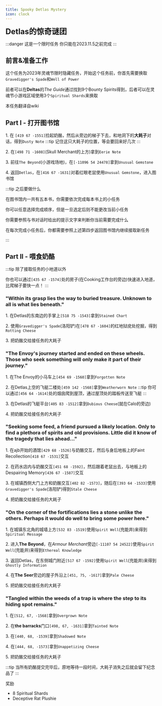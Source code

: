 ```yaml
---
title: Spooky Detlas Mystery
icon: clock
---
```


<span style="font-size: 25px;">**Detlas的惊奇谜团**</span>

:::danger 这是一个限时任务
你只能在2023.11.5之前完成
:::

## 前言&准备工作

这个任务为2023年灵魂节限时隐藏任务，开始这个任务前，你首先需要换取`Gravedigger's Spade`和`Well of Power`

前者可以在**Deltas**的*The Guide*通过找到9个Bounty Spirits得到，后者可以在灵魂节小游戏区域使用3个`Spiritual Shards`来换取

本任务翻译自wiki

## Part I - 打开图书馆

<span class="stage-index">1.</span> 在 `[419 67 -1551]`捡起奶酪，然后从旁边的梯子下去，和地洞下的**大耗子**对话，得到`Dusty Note`
:::tip
记住这只大耗子的位置，等会要回来好几次
:::


<span class="stage-index">2.</span> 在`[498 71 -1608]`(Skull Merchant的上方)拿到`Eerie Note`

<span class="stage-index">3.</span> 前往`The Beyond`(小游戏场地)，在`[-11096 54 24478]`拿到`Unusual Gemstone`

<span class="stage-index">4.</span> 返回`Detlas`，在`[416 67 -1631]`对着红眼老鼠使用`Unusual Gemstone`，进入图书馆

:::tip 之后要做什么

在图书馆内一共有五本书，你需要依次完成每本书上的小任务

你可以任意选择完成顺序，但是一旦选定后则不能更改当前小任务

你需要参照与书对话时给出的提示文字来判断你当前需要完成什么

在每次完成小任务后，你都需要参照上述第四步返回图书馆内继续接取新任务

:::

## Part II - 喂食奶酪
:::tip
除了接取任务的小地道以外

你也可以通过`[435 67 -1574]`处的房子(在Cooking工作台的旁边)快速进入地道，比爬梯子要快一点！
:::
### "Within its grasp lies the way to buried treasure. Unknown to all is what lies beneath."

<span class="stage-index">1.</span> 在Detlas的东南边的手掌上`[518 75 -1543]`拿到`Stained Chart` 

<span class="stage-index">2.</span> 使用`Gravedigger's Spade`(洛阳铲)在`[478 67 -1604]`的红地狱疣处挖掘，得到`Rotting Cheese`

<span class="stage-index">3.</span> 把奶酪交给接任务的大耗子

### "The Envoy's journey started and ended on these wheels. Those who seek something will only make it part of their journey."

<span class="stage-index">1.</span> 在The Envoy的小马车上`[454 69 -1560]`拿到`Forgotten Note`

<span class="stage-index">2.</span> 在Detlas上空的飞艇二楼处`[459 142 -1568]`拿到`Weatherworn Note`
:::tip
你可以通过`[456 64 -1614]`处的烟囱爬到屋顶，通过屋顶处的踏板传送至飞艇
:::

<span class="stage-index">3.</span> 在Detlas的飞艇平台`[405 83 -1512]`拿到`Dubious Cheese`(就在Calo的旁边)

<span class="stage-index">4.</span> 把奶酪交给接任务的大耗子

### "Seeking some feed, a friend pursued a likely location. Only to find a plethora of spirits and old provisions. Little did it know of the tragedy that lies ahead..."

<span class="stage-index">1.</span> 在ajb开始的酒馆`[429 68 -1526]`与奶酪交互，然后与身后地板上的Faint Recollection`[418 67 -1531]`交互

<span class="stage-index">2.</span> 在药水店内与奶酪交互`[451 68 -1592]`，然后跟着老鼠出去，与地板上的Despairing Memory`[436 67 -1587]`交互

<span class="stage-index">3.</span> 在城镇西侧大门上方和奶酪交互`[402 82 -1573]`，随后在`[393 64 -1533]`使用`Gravedigger's Spade`(洛阳铲)得到`Stale Cheese`

<span class="stage-index">4.</span> 把奶酪交给接任务的大耗子

### "On the corner of the fortifications lies a stone unlike the others. Perhaps it would do well to bring some power here."

<span class="stage-index">1.</span> 在城镇东北角的城墙上方`[532 83 -1519]`使用`Spirit Well`(充能井)来得到`Spiritual Message`

<span class="stage-index">2.</span> 进入**The Beyond**，在*Armour Merchant*旁边`[-11107 54 24522]`使用`Spirit Well`(充能井)来得到`Ethereal Knowledge`

<span class="stage-index">3.</span> 返回Detlas，在东侧城门附近`[517 67 -1592]`使用`Spirit Well`(充能井)来得到`Ghostly Information`

<span class="stage-index">4.</span> 在**The Seer**旁边的屋子外沿上`[451, 75, -1617]`拿到`Pale Cheese`

<span class="stage-index">5.</span> 把奶酪交给接任务的大耗子

### "Tangled within the weeds of a trap is where the step to its hiding spot remains."

<span class="stage-index">1.</span> 在`[512, 67, -1568]`拿到`Overgrown Note`

<span class="stage-index">2.</span> 在**the barracks**门口`[498, 67, -1631]`拿到`Tainted Note`

<span class="stage-index">3.</span> 在`[440, 68, -1539]`拿到`Shadowed Note`

<span class="stage-index">4.</span> 在`[444, 68, -1573]`拿到`Unappetizing Cheese`

<span class="stage-index">5.</span> 把奶酪交给接任务的大耗子

:::tip
当所有奶酪提交完毕后，原地等待一段时间，大耗子消失之后就会留下纪念品了
:::

奖励
+ 8 Spiritual Shards
+ Deceptive Rat Plushie



